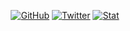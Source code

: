 <p align="center">
	<a href="https://github.com/chunjie-sam-liu"><img src="https://img.shields.io/github/followers/chunjie-sam-liu.svg?label=GitHub&style=social" alt="GitHub"></a>
	<a href="https://twitter.com/chunjie_sam_liu"><img src="https://img.shields.io/twitter/follow/chunjie_sam_liu?label=Twitter&style=social" alt="Twitter"></a>
	<a href="https://github.com/chunjie-sam-liu"><img src="https://github-readme-stats.vercel.app/api?username=chunjie-sam-liu&show_icons=true" alt="Stat" ></a>
</p>


<!--
**chunjie-sam-liu/chunjie-sam-liu** is a ✨ _special_ ✨ repository because its `README.md` (this file) appears on your GitHub profile.

Here are some ideas to get you started:

- 🔭 I’m currently working on ...
- 🌱 I’m currently learning ...
- 👯 I’m looking to collaborate on ...
- 🤔 I’m looking for help with ...
- 💬 Ask me about ...
- 📫 How to reach me: ...
- 😄 Pronouns: ...
- ⚡ Fun fact: ...
-->
